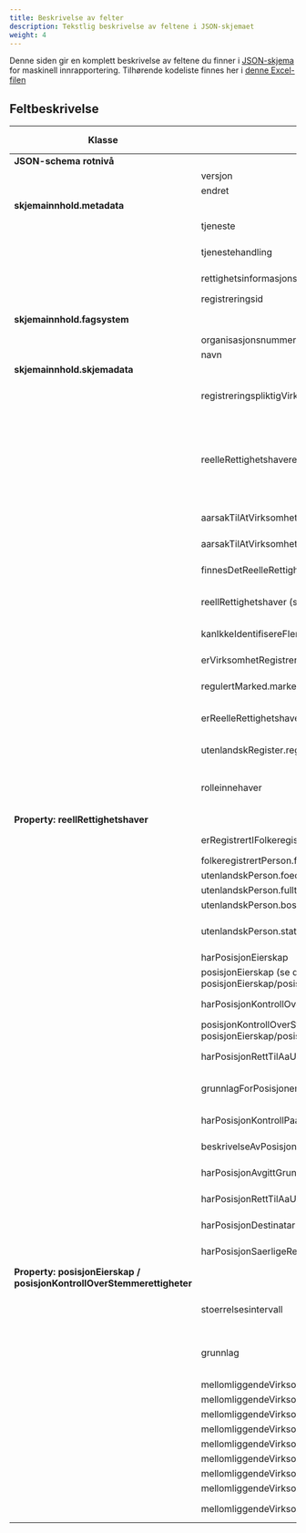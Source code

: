 ```yaml
---
title: Beskrivelse av felter
description: Tekstlig beskrivelse av feltene i JSON-skjemaet
weight: 4
---
```



Denne siden gir en komplett beskrivelse av feltene du finner i [JSON-skjema](https://schema.brreg.no/reelle/altinn/schema.json) for maskinell innrapportering. Tilhørende kodeliste finnes her i [denne Excel-filen](Kodeverk%20MINN.xlsx) 

## Feltbeskrivelse


| Klasse                                                                 | Egenskap                                                                                                                                            | Beskrivelse                                                                                                                                                                                                                                                                                                                                                                                                                                                                                                                                 | Kan endres? | Påkrevd  | Betingelser ved utfylling                                                                                                                                                                                                                                         |
|------------------------------------------------------------------------|-----------------------------------------------------------------------------------------------------------------------------------------------------|---------------------------------------------------------------------------------------------------------------------------------------------------------------------------------------------------------------------------------------------------------------------------------------------------------------------------------------------------------------------------------------------------------------------------------------------------------------------------------------------------------------------------------------------|-------------|----------|-------------------------------------------------------------------------------------------------------------------------------------------------------------------------------------------------------------------------------------------------------------------|
| **JSON-schema rotnivå**                                                |                                                                                                                                                     | Feltene på rotnivå blir preutfylt automatisk, og skal aldri endres av fagsystem                                                                                                                                                                                                                                                                                                                                                                                                                                                             |             |          |                                                                                                                                                                                                                                                                   |
|                                                                        | versjon                                                                                                                                             | Indikerer versjon på skjemaet som skal sendes inn fra fagsystemet                                                                                                                                                                                                                                                                                                                                                                                                                                                                           | Nei         | Ja       |                                                                                                                                                                                                                                                                   |
|                                                                        | endret                                                                                                                                              | Indikerer dato for når denne versjonen av skjemaet ble produksjonssatt i Altinn                                                                                                                                                                                                                                                                                                                                                                                                                                                             | Nei         | Ja       |                                                                                                                                                                                                                                                                   |
| **skjemainnhold.metadata**                                             |                                                                                                                                                     | Alle feltene under metadata blir preutfylt automatisk, og skal aldri endres av fagsystem                                                                                                                                                                                                                                                                                                                                                                                                                                                    |             |          |                                                                                                                                                                                                                                                                   |
|                                                                        | tjeneste                                                                                                                                            | Indikerer hvilket skjema det er. Brukes til å rute skjemaet til riktig register i mottaket hos BR                                                                                                                                                                                                                                                                                                                                                                                                                                           | Nei         | Ja       |                                                                                                                                                                                                                                                                   |
|                                                                        | tjenestehandling                                                                                                                                    | Indikerer hvilken type registrering det er snakk om, feks. "nyregistrering" eller "endring"                                                                                                                                                                                                                                                                                                                                                                                                                                                 | Nei         | Ja       |                                                                                                                                                                                                                                                                   |
|                                                                        | rettighetsinformasjonsid                                                                                                                            | Unik identifikator som identifiserer rettighetsinformasjon i register over reelle rettighetshavere                                                                                                                                                                                                                                                                                                                                                                                                                                          | Nei         | Ja       |                                                                                                                                                                                                                                                                   |
|                                                                        | registreringsid                                                                                                                                     | Unik identifikator for en bestemt registrering av reelle rettighetshavere                                                                                                                                                                                                                                                                                                                                                                                                                                                                   | Nei         | Ja       |                                                                                                                                                                                                                                                                   |
| **skjemainnhold.fagsystem**                                            |                                                                                                                                                     | Alle feltene under fagsystem blir satt automatisk ved innsending. Dvs at fagsystemet ikke skal sette dette selv                                                                                                                                                                                                                                                                                                                                                                                                                             |             |          |                                                                                                                                                                                                                                                                   |
|                                                                        | organisasjonsnummer                                                                                                                                 | Organisasjonsnummer for fagsystemleverandør                                                                                                                                                                                                                                                                                                                                                                                                                                                                                                 | Nei         | Ja       |                                                                                                                                                                                                                                                                   |
|                                                                        | navn                                                                                                                                                | Navn for fagsystemleverandør                                                                                                                                                                                                                                                                                                                                                                                                                                                                                                                | Nei         | Ja       |                                                                                                                                                                                                                                                                   |
| **skjemainnhold.skjemadata**                                           |                                                                                                                                                     |                                                                                                                                                                                                                                                                                                                                                                                                                                                                                                                                             |             |          |                                                                                                                                                                                                                                                                   |
|                                                                        | registreringspliktigVirksomhet.organisasjonsnummer                                                                                                  | Organisasjonsnummer for den registreringspliktige virksomheten.  Dette vil være den virksomheten som sluttbruker rapporterer for. Feltet blir preutfylt automatisk, og skal aldri endres av fagsystem                                                                                                                                                                                                                                                                                                                                       | Nei         | Ja       |                                                                                                                                                                                                                                                                   |
|                                                                        | reelleRettighetshavereidentifikasjon                                                                                                                | Kodeverdi (fra kodelista reelleRettighetshavereidentifikasjon) som angir om virksomheten har / kan identifisere reelle rettighetshavere. Angi en av 3 følgende verdier:  1. Har reelle rettighetshavere `reelleRettighetshavereidentifikasjon.harReelleRettighetshavere`  2. Har reelle rettighetshavere, men ingen av disse kan identifiseres `reelleRettighetshavereidentifikasjon.ingenReelleRettighetshavereKanIdentifiseres`  3. Har ikke reelle rettighetshavere `reelleRettighetshavereidentifikasjon.harIkkeReelleRettighetshavere` | Ja          | Ja       |                                                                                                                                                                                                                                                                   |
|                                                                        | aarsakTilAtVirksomhetenIkkeHarReelleRettighetshavere.erEidEllerKontrollertAvOffentligVirksomhet                                                     | Boolsk verdi som angir om årsaken til at virksomheten ikke har reelle rettighetshavere er at den er kontrollert av en offentlig myndighet                                                                                                                                                                                                                                                                                                                                                                                                   | Ja          | Betinget | Må angis hvis reelleRettighetshavereidentifikasjon er satt til:  "reelleRettighetshavereidentifikasjon.harIkkeReelleRettighetshavere"                                                                                                                              |
|                                                                        | aarsakTilAtVirksomhetenIkkeHarReelleRettighetshavere.erOffentligVirksomhetUtenlandsk                                                                | Boolsk verdi som angir om den offentlige virksomheten er en utenlandsk virksomhet                                                                                                                                                                                                                                                                                                                                                                                                                                                           | Ja          | Betinget | Må angis hvis man har svart true på erEidEllerKontrollertAvOffentligVirksomhet                                                                                                                                                                                    |
|                                                                        | finnesDetReelleRettighetshavereITilleggTilRolleinnehavereForStiftelse                                                                               | Boolsk verdi som angir om stiftelsen har reelle rettighetshavere i tillegg til rolleinnehaverne som fra før er registrert i Foretaksregisteret                                                                                                                                                                                                                                                                                                                                                                                              | Ja          | Betinget | Angis kun hvis registreringspliktig virksomhet er en stiftelse (organisasjonsform STI)                                                                                                                                                                            |
|                                                                        | reellRettighetshaver (se detaljert feltbeskrivelse for property: reellRettighetshaver nedenfor)                                                     | Array som kan inneholde 0..* reelle rettighetshavere. Reell rettighetshaver er en fysisk person som i siste instans eier eller kontrollerer en registreringspliktig virksomhet                                                                                                                                                                                                                                                                                                                                                              | Ja          | Betinget | Må legge inn 1..* reelle rettighetshavere hvis reelleRettighetshavereidentifikasjon er satt til: "reelleRettighetshavereidentifikasjon.harReelleRettighetshavere"                                                                                                 |
|                                                                        | kanIkkeIdentifisereFlereReelleRettighetshavere                                                                                                      | Boolsk verdi som angir om virksomheten har kjente reelle rettighetshavere, men også har en eller flere som ikke kan identifiseres                                                                                                                                                                                                                                                                                                                                                                                                           | Ja          | Betinget | Må angis hvis reelleRettighetshavereidentifikasjon er satt til: "reelleRettighetshavereidentifikasjon.harReelleRettighetshavere"                                                                                                                                  |
|                                                                        | erVirksomhetRegistrertPaaRegulertMarked                                                                                                             | Boolsk verdi som angir om virksomhet er registrert på et regulert marked (børs)                                                                                                                                                                                                                                                                                                                                                                                                                                                             | Ja          | Betinget | Angis kun hvis registreringspliktig virksomhet har organisasjonsform allmennaksjeselskap (ASA), europeisk selskap (SE) eller sparebank (SPA)                                                                                                                      |
|                                                                        | regulertMarked.markedstype                                                                                                                          | Kodeverdi (fra kodelista markedstype) som angir hvilket marked virksomheten er registrert på                                                                                                                                                                                                                                                                                                                                                                                                                                                | Ja          | Betinget | Angis kun hvis man først har svart true på erVirksomhetRegistrertPaaRegulertMarked                                                                                                                                                                                |
|                                                                        | erReelleRettighetshavereRegistrertIUtenlandskRegister                                                                                               | Boolsk verdi som angir om en norsk avdeling av et utenlandsk foretak (organisasjonsform: NUF) er registrert i et utenlandsk register over reelle rettighetshavere                                                                                                                                                                                                                                                                                                                                                                           | Ja          | Betinget | Angis kun hvis registreringspliktig virksomhet har organisasjonsform norsk avdeling av et utenlandsk foretak (NUF)                                                                                                                                                |
|                                                                        | utenlandskRegister.registertype                                                                                                                     | Kodeverdi (fra kodelista registertype) som angir hvilket utenlandsk register en norsk avdeling av et utenlandsk foretak (organisasjonsform: NUF) er registrert i                                                                                                                                                                                                                                                                                                                                                                            | Ja          | Betinget | Angis kun hvis registreringspliktig virksomhet har organisasjonsform norsk avdeling av et utenlandsk foretak (NUF)                                                                                                                                                |
|                                                                        | rolleinnehaver                                                                                                                                      | Liste over rolleinnehavere som er registrert på virksomheten i Enhetsregisteret                                                                                                                                                                                                                                                                                                                                                                                                                                                             | Nei         | Betinget | Hvis registreringspliktig virksomhet har organisasjonsformen stiftelse (STI) vil eksisterende rolleinnehavere i Enhetsregisteret automatisk være reelle rettighetshavere. Disse vil hentes inn og fylles ut automatisk. Fagsystemet trenger ikke sette dette selv |
| **Property: reellRettighetshaver**                                     |                                                                                                                                                     |                                                                                                                                                                                                                                                                                                                                                                                                                                                                                                                                             |             |          |                                                                                                                                                                                                                                                                   |
|                                                                        | erRegistrertIFolkeregisteret                                                                                                                        | Boolsk verdi som angir om den reelle rettighetshaveren er en person som er registrert i folkeregisteret                                                                                                                                                                                                                                                                                                                                                                                                                                     | Ja          | Ja       |                                                                                                                                                                                                                                                                   |
|                                                                        | folkeregistrertPerson.foedselsEllerDNummer                                                                                                          | Fødsels- eller D-nummer for person registrert i folkeregisteret                                                                                                                                                                                                                                                                                                                                                                                                                                                                             | Ja          | Betinget | Angis hvis man har svar true på erRegistrertIFolkeregisteret                                                                                                                                                                                                      |
|                                                                        | utenlandskPerson.foedselsdato                                                                                                                       | Fødselsdato for utenlandsk person                                                                                                                                                                                                                                                                                                                                                                                                                                                                                                           | Ja          | Betinget | Angis hvis man har svart false på erRegistrertIFolkeregisteret                                                                                                                                                                                                    |
|                                                                        | utenlandskPerson.fulltNavn                                                                                                                          | Fullt navn for utenlandsk person                                                                                                                                                                                                                                                                                                                                                                                                                                                                                                            | Ja          | Betinget | Angis hvis man har svart false på erRegistrertIFolkeregisteret                                                                                                                                                                                                    |
|                                                                        | utenlandskPerson.bostedsland                                                                                                                        | Bostedsland for utenlandsk person (landkode på ISO 3166-1 alpha-3 format)                                                                                                                                                                                                                                                                                                                                                                                                                                                                   | Ja          | Betinget | Angis hvis man har svart false på erRegistrertIFolkeregisteret                                                                                                                                                                                                    |
|                                                                        | utenlandskPerson.statsborgerskap                                                                                                                    | Statsborgerskap for utenlandsk person (landkode(r) på ISO 3166-1 alpha-3 format).  Dette er en string array der man kan legge inn flere statsborgerskap hvis det er snakk om at personen har flere statsborgerskap (eksempel: AUT,SWE)                                                                                                                                                                                                                                                                                                      | Ja          | Betinget | Angis hvis man har svart false på erRegistrertIFolkeregisteret                                                                                                                                                                                                    |
|                                                                        | harPosisjonEierskap                                                                                                                                 | Boolsk verdi som angir om reell rettighetshaver innehar posisjon eierskap                                                                                                                                                                                                                                                                                                                                                                                                                                                                   | Ja          | Ja       | Kan kombineres med "harPosisjonKontrollOverStemmerettigheter"                                                                                                                                                                                                     |
|                                                                        | posisjonEierskap (se detaljert feltbeskrivelse for property:  posisjonEierskap/posisjonKontrollOverStemmerettigheter nedenfor)                      | Type kontroll eller eierskap den reelle rettighetshaveren utøver overfor den registreringspliktige virksomheten i siste instans                                                                                                                                                                                                                                                                                                                                                                                                             | Ja          | Betinget | Må angis hvis harPosisjonEierskap er satt til true                                                                                                                                                                                                                |
|                                                                        | harPosisjonKontrollOverStemmerettigheter                                                                                                            | Boolsk verdi som angir om reell rettighetshaver innehar posisjon kontroll over stemmerettigheter                                                                                                                                                                                                                                                                                                                                                                                                                                            | Ja          | Ja       | Kan kombineres med "harPosisjonEierskap"                                                                                                                                                                                                                          |
|                                                                        | posisjonKontrollOverStemmerettigheter (se detaljert feltbeskrivelse for property:  posisjonEierskap/posisjonKontrollOverStemmerettigheter nedenfor) | Type kontroll eller eierskap den reelle rettighetshaveren utøver overfor den registreringspliktige virksomheten i siste instans                                                                                                                                                                                                                                                                                                                                                                                                             | Ja          | Betinget | Må angis hvis harPosisjonKontrollOverStemmerettigheter er satt til true                                                                                                                                                                                           |
|                                                                        | harPosisjonRettTilAaUtpekeEllerAvsetteMinstHalvpartenAvStyremedlemmene                                                                              | Boolsk verdi som angir om reell rettighetshaver innehar posisjon rett til å utpeke eller avsette minst halvparten av styremedlemmene                                                                                                                                                                                                                                                                                                                                                                                                        | Ja          | Ja       | Kan IKKE kombineres med andre posisjoner. Hvis denne settes til true må de andre settes til false                                                                                                                                                                 |
|                                                                        | grunnlagForPosisjonenRettTilAaUtpekeEllerAvsetteMinstHalvpartenAvStyremedlemmene                                                                    | Kodeverdi (fra kodelista grunnlagstype)  som angir grunnlag for posisjonen til den reelle rettighetshaveren. Når den skal settes skal den alltid ha verdien:  grunnlagstype.enighetEllerAvtale                                                                                                                                                                                                                                                                                                                                              | Ja          | Betinget | MÅ angis hvis reell rettighetshaver har posisjon "harPosisjonRettTilÅUtpekeEllerAvsetteMinstHalvpartenAvStyremedlemmene"                                                                                                                                          |
|                                                                        | harPosisjonKontrollPaaAnnenMaate                                                                                                                    | Boolsk verdi som angir om reell rettighetshaver innehar posisjon kontroll på annen måte                                                                                                                                                                                                                                                                                                                                                                                                                                                     | Ja          | Ja       | Kan IKKE kombineres med andre posisjoner. Hvis denne settes til true må de andre settes til false                                                                                                                                                                 |
|                                                                        | beskrivelseAvPosisjonenKontrollPaaAnnenMaate                                                                                                        | Fritekst som beskriver hva som gjør at den reelle rettighetshaveren har posisjonen kontroll på annen måte                                                                                                                                                                                                                                                                                                                                                                                                                                   | Ja          | Betinget | MÅ angis hvis reell rettighetshaver har posisjon "harPosisjonKontrollPaaAnnenMaate"                                                                                                                                                                               |
|                                                                        | harPosisjonAvgittGrunnkapital                                                                                                                       | Boolsk verdi som angir om reell rettighetshaver innehar posisjon avgitt grunnkapital                                                                                                                                                                                                                                                                                                                                                                                                                                                        | Ja          | Ja       | Denne kan bare settes til true hvis virksomheten har organisasjonsform stiftelse (STI). I alle andre sammenhenger skal den ha verdien false                                                                                                                       |
|                                                                        | harPosisjonRettTilAaUtpekeEtFlertallAvStyremedlemmene                                                                                               | Boolsk verdi som angir om reell rettighetshaver innehar posisjon rett til å utpeke et flertall av styremedlemmene                                                                                                                                                                                                                                                                                                                                                                                                                           | Ja          | Ja       | Denne kan bare settes til true hvis virksomheten har organisasjonsform stiftelse (STI). I alle andre sammenhenger skal den ha verdien false                                                                                                                       |
|                                                                        | harPosisjonDestinatar                                                                                                                               | Boolsk verdi som angir om reell rettighetshaver innehar posisjon destinatar                                                                                                                                                                                                                                                                                                                                                                                                                                                                 | Ja          | Ja       | Denne kan bare settes til true hvis virksomheten har organisasjonsform stiftelse (STI). I alle andre sammenhenger skal den ha verdien false                                                                                                                       |
|                                                                        | harPosisjonSaerligeRettigheter                                                                                                                      | Boolsk verdi som angir om reell rettighetshaver særlige rettigheter                                                                                                                                                                                                                                                                                                                                                                                                                                                                         | Ja          | Ja       | Denne kan bare settes til true hvis virksomheten har organisasjonsform stiftelse (STI). I alle andre sammenhenger skal den ha verdien false                                                                                                                       |
| **Property: posisjonEierskap / posisjonKontrollOverStemmerettigheter** |                                                                                                                                                     | Type kontroll eller eierskap den reelle rettighetshaveren utøver overfor den registreringspliktige virksomheten i siste instans                                                                                                                                                                                                                                                                                                                                                                                                             |             |          |                                                                                                                                                                                                                                                                   |
|                                                                        | stoerrelsesintervall                                                                                                                                | Kodeverdi (fra kodelista stoerrelsesintervall) som angir hvor stor prosentandel reell rettighetshaver har av posisjon "eierskap" eller posisjon "kontroll over stemmerettigheter"                                                                                                                                                                                                                                                                                                                                                           | Ja          | Ja       |                                                                                                                                                                                                                                                                   |
|                                                                        | grunnlag                                                                                                                                            | Kodeverdi(er) (fra kodelista grunnlagstype) som angir grunnlag for posisjonen til den reelle rettighetshaveren. NB! Det er mulig å angi flere grunnlag for posisjonen i dette feltet. Kodeverdiene separeres med komma (eks: "grunnlagstype.direkte,grunnlagstype.indirekte")                                                                                                                                                                                                                                                               | Ja          | Ja       |                                                                                                                                                                                                                                                                   |
|                                                                        | mellomliggendeVirksomhet                                                                                                                            | Array som kan inneholde 0..* mellomliggende virksomheter                                                                                                                                                                                                                                                                                                                                                                                                                                                                                    | Ja          | Betinget | Angis KUN hvis man først har angitt grunnlag "grunnlagstype.indirekte"                                                                                                                                                                                            |
|                                                                        | mellomliggendeVirksomhet.erUtenlandskVirksomhet                                                                                                     | Boolsk verdi som angir om angitt mellomliggende virksomhet er utenlandsk                                                                                                                                                                                                                                                                                                                                                                                                                                                                    | Ja          | Ja       |                                                                                                                                                                                                                                                                   |
|                                                                        | mellomliggendeVirksomhet.norskVirksomhet.organisasjonsnummer                                                                                        | Organisasjonsnummer for en norsk mellomliggende virksomhet                                                                                                                                                                                                                                                                                                                                                                                                                                                                                  | Ja          | Betinget | Angis hvis man har angitt false på erUtenlandskVirksomhet                                                                                                                                                                                                         |
|                                                                        | mellomliggendeVirksomhet.utenlandskVirksomhet.registreringsnummerIHjemlandet                                                                        | Registreringsnummer i hjemlandet for den utenlandske mellomliggende virksomheten                                                                                                                                                                                                                                                                                                                                                                                                                                                            | Ja          | Betinget | Angis hvis man har angitt true på erUtenlandskVirksomhet                                                                                                                                                                                                          |
|                                                                        | mellomliggendeVirksomhet.utenlandskVirksomhet.navn                                                                                                  | Virksomhetsnavn for den utenlandske mellomliggende virksomheten                                                                                                                                                                                                                                                                                                                                                                                                                                                                             | Ja          | Betinget | Angis hvis man har angitt true på erUtenlandskVirksomhet                                                                                                                                                                                                          |
|                                                                        | mellomliggendeVirksomhet.utenlandskVirksomhet.adresse.friAdressetekst1                                                                              | Adresselinje for den utenlandske mellomliggende virksomheten                                                                                                                                                                                                                                                                                                                                                                                                                                                                                | Ja          | Betinget | Angis hvis man har angitt true på erUtenlandskVirksomhet                                                                                                                                                                                                          |
|                                                                        | mellomliggendeVirksomhet.utenlandskVirksomhet.adresse.friAdressetekst2                                                                              | Adresselinje for den utenlandske mellomliggende virksomheten                                                                                                                                                                                                                                                                                                                                                                                                                                                                                | Ja          | Betinget | Kan angis hvis man har angitt true på erUtenlandskVirksomhet                                                                                                                                                                                                      |
|                                                                        | mellomliggendeVirksomhet.utenlandskVirksomhet.adresse.friAdressetekst3                                                                              | Adresselinje for den utenlandske mellomliggende virksomheten                                                                                                                                                                                                                                                                                                                                                                                                                                                                                | Ja          | Betinget | Kan angis hvis man har angitt true på erUtenlandskVirksomhet                                                                                                                                                                                                      |
|                                                                        | mellomliggendeVirksomhet.utenlandskVirksomhet.adresse.landkode                                                                                      | Landkode til hjemlandet for den utenlandske mellomliggende virksomheten (ISO 3166-1 alpha-2 format)                                                                                                                                                                                                                                                                                                                                                                                                                                         | Ja          | Betinget | Kan angis hvis man har angitt true på erUtenlandskVirksomhet                                                                                                                                                                                                      |
